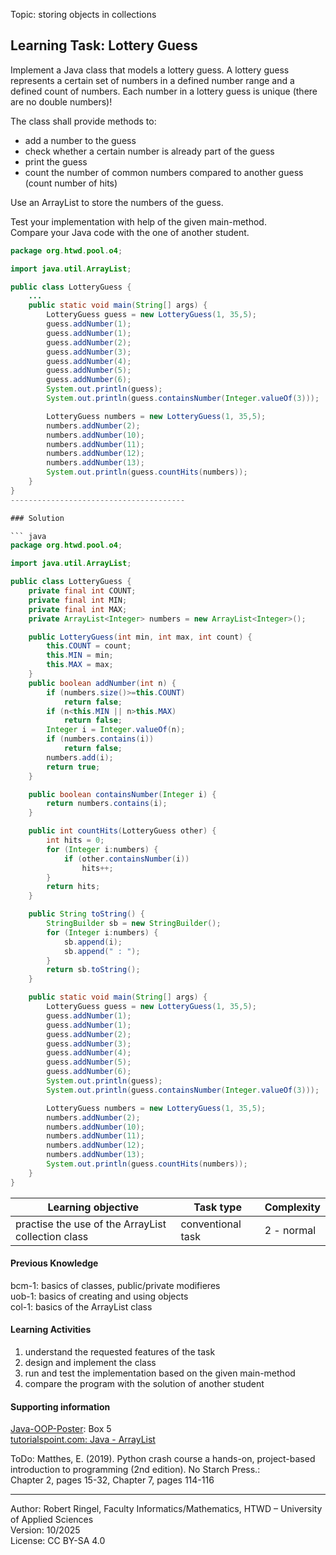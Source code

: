 Topic: storing objects in collections

## Learning Task: Lottery Guess

Implement a Java class that models a lottery guess. A lottery guess represents a certain set of numbers in a defined number range and a defined count of numbers. Each number in a lottery guess is unique (there are no double numbers)!

The class shall provide methods to:  
- add a number to the guess  
- check whether a certain number is already part of the guess  
- print the guess  
- count the number of common numbers compared to another guess (count number of hits)

Use an ArrayList to store the numbers of the guess.

Test your implementation with help of the given main-method.  
Compare your Java code with the one of another student.

``` java
package org.htwd.pool.o4;

import java.util.ArrayList;

public class LotteryGuess {
    ...
    public static void main(String[] args) {
        LotteryGuess guess = new LotteryGuess(1, 35,5);
        guess.addNumber(1);
        guess.addNumber(1);
        guess.addNumber(2);
        guess.addNumber(3);
        guess.addNumber(4);
        guess.addNumber(5);
        guess.addNumber(6);
        System.out.println(guess);
        System.out.println(guess.containsNumber(Integer.valueOf(3)));

        LotteryGuess numbers = new LotteryGuess(1, 35,5);
        numbers.addNumber(2);
        numbers.addNumber(10);
        numbers.addNumber(11);
        numbers.addNumber(12);
        numbers.addNumber(13);
        System.out.println(guess.countHits(numbers));
    }
}
---------------------------------------

### Solution

``` java
package org.htwd.pool.o4;

import java.util.ArrayList;

public class LotteryGuess {
    private final int COUNT;
    private final int MIN;
    private final int MAX;
    private ArrayList<Integer> numbers = new ArrayList<Integer>();

    public LotteryGuess(int min, int max, int count) {
        this.COUNT = count;
        this.MIN = min;
        this.MAX = max;
    }
    public boolean addNumber(int n) {
        if (numbers.size()>=this.COUNT)
            return false;
        if (n<this.MIN || n>this.MAX)
            return false;
        Integer i = Integer.valueOf(n);
        if (numbers.contains(i))
            return false;
        numbers.add(i);
        return true;
    }

    public boolean containsNumber(Integer i) {
        return numbers.contains(i);
    }

    public int countHits(LotteryGuess other) {
        int hits = 0;
        for (Integer i:numbers) {
            if (other.containsNumber(i))
                hits++;
        }
        return hits;
    }

    public String toString() {
        StringBuilder sb = new StringBuilder();
        for (Integer i:numbers) {
            sb.append(i);
            sb.append(" : ");
        }
        return sb.toString();
    }

    public static void main(String[] args) {
        LotteryGuess guess = new LotteryGuess(1, 35,5);
        guess.addNumber(1);
        guess.addNumber(1);
        guess.addNumber(2);
        guess.addNumber(3);
        guess.addNumber(4);
        guess.addNumber(5);
        guess.addNumber(6);
        System.out.println(guess);
        System.out.println(guess.containsNumber(Integer.valueOf(3)));

        LotteryGuess numbers = new LotteryGuess(1, 35,5);
        numbers.addNumber(2);
        numbers.addNumber(10);
        numbers.addNumber(11);
        numbers.addNumber(12);
        numbers.addNumber(13);
        System.out.println(guess.countHits(numbers));
    }
}
```
| **Learning objective**                           | **Task type**   | **Complexity** |
| ------------------------------------------------ | --------------- | -------------- |
| practise the use of the ArrayList collection class | conventional task | 2 - normal | 

#### Previous Knowledge

bcm-1: basics of classes, public/private modifieres  
uob-1: basics of creating and using objects  
col-1: basics of the ArrayList class

#### Learning Activities

1) understand the requested features of the task
2) design and implement the class
3) run and test the implementation based on the given main-method
4) compare the program with the solution of another student

#### Supporting information

[Java-OOP-Poster](../JavaPosterOOP_engl.pdf): Box 5  
[tutorialspoint.com: Java - ArrayList](https://www.tutorialspoint.com/java/util/java_util_arraylist.htm)  

ToDo: Matthes, E. (2019). Python crash course a hands-on, project-based introduction to programming (2nd edition). No Starch Press.:  
Chapter 2, pages 15-32, Chapter 7, pages 114-116  

---------------------------------------
Author: Robert Ringel, Faculty Informatics/Mathematics, HTWD – University of Applied Sciences  
Version: 10/2025            
License: CC BY-SA 4.0
